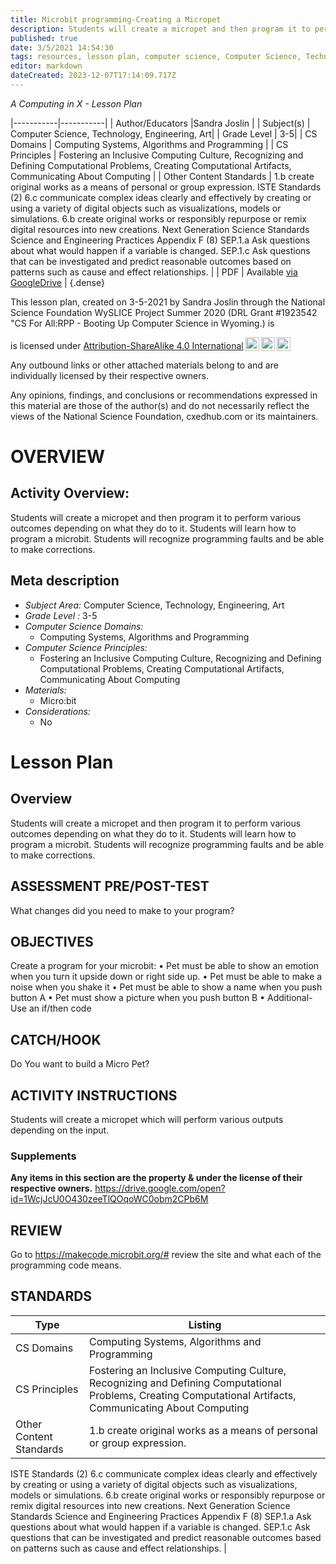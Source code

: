 ```yaml
---
title: Microbit programming-Creating a Micropet
description: Students will create a micropet and then program it to perform various outcomes depending on what they do to it.  Students will learn how to program a microbit. Students will recognize programming faults and be able to make corrections.
published: true
date: 3/5/2021 14:54:30
tags: resources, lesson plan, computer science, Computer Science, Technology, Engineering, Art 
editor: markdown
dateCreated: 2023-12-07T17:14:09.717Z
---
```

*A Computing in X - Lesson Plan*

|-----------|-----------|
| Author/Educators |Sandra Joslin |
| Subject(s) | Computer Science, Technology, Engineering, Art|
| Grade Level | 3-5|
| CS Domains | Computing Systems, Algorithms and Programming |
| CS Principles | Fostering an Inclusive Computing Culture, Recognizing and Defining Computational Problems, Creating Computational Artifacts, Communicating About Computing |
| Other Content Standards | 1.b create original works as a means of personal or group expression.
ISTE Standards (2)
6.c communicate complex ideas clearly and effectively by creating or using a variety of digital objects such as visualizations, models or simulations.
6.b create original works or responsibly repurpose or remix digital resources into new creations.
Next Generation Science Standards
Science and Engineering Practices Appendix F (8)
SEP.1.a Ask questions about what would happen if a variable is changed.
SEP.1.c Ask questions that can be investigated and predict reasonable outcomes based on patterns such as cause and effect relationships. | 
| PDF | Available [via GoogleDrive](https://drive.google.com/open?id=1J6jTR2_UDR5qWMt9HytlSoJXG6DJ5rzx) |
{.dense}






This lesson plan, created on 3-5-2021 by Sandra Joslin through the National Science Foundation WySLICE Project Summer 2020 (DRL Grant #1923542 "CS For All:RPP - Booting Up Computer Science in Wyoming.) is  <p xmlns:cc="http://creativecommons.org/ns#" >  is licensed under <a href="http://creativecommons.org/licenses/by-sa/4.0/?ref=chooser-v1" target="_blank" rel="license noopener noreferrer" style="display:inline-block;">Attribution-ShareAlike 4.0 International<img style="height:22px!important;margin-left:3px;vertical-align:text-bottom;" src="https://mirrors.creativecommons.org/presskit/icons/cc.svg?ref=chooser-v1"><img style="height:22px!important;margin-left:3px;vertical-align:text-bottom;" src="https://mirrors.creativecommons.org/presskit/icons/by.svg?ref=chooser-v1"><img style="height:22px!important;margin-left:3px;vertical-align:text-bottom;" src="https://mirrors.creativecommons.org/presskit/icons/sa.svg?ref=chooser-v1"></a></p>


Any outbound links or other attached materials belong to and are individually licensed by their respective owners. 


Any opinions, findings, and conclusions or recommendations expressed in this material are those of the author(s) and do not necessarily reflect the views of the National Science Foundation, cxedhub.com or its maintainers.


# OVERVIEW
## Activity Overview:  
Students will create a micropet and then program it to perform various outcomes depending on what they do to it.  Students will learn how to program a microbit. Students will recognize programming faults and be able to make corrections.
## Meta description
+ *Subject Area:* Computer Science, Technology, Engineering, Art 
+ *Grade Level :* 3-5 
+ *Computer Science Domains:*
   + Computing Systems, Algorithms and Programming
+ *Computer Science Principles:*
   + Fostering an Inclusive Computing Culture, Recognizing and Defining Computational Problems, Creating Computational Artifacts, Communicating About Computing
+ *Materials:* 
   + Micro:bit
+ *Considerations:*
   + No


# Lesson Plan
## Overview
Students will create a micropet and then program it to perform various outcomes depending on what they do to it.  Students will learn how to program a microbit. Students will recognize programming faults and be able to make corrections.
## ASSESSMENT PRE/POST-TEST
What changes did you need to make to your program?
## OBJECTIVES
Create a program for your microbit:
•        Pet must be able to show an emotion when you turn it upside down or right side up.
•        Pet must be able to make a noise when you shake it
•        Pet must be able to show a name when you push button A
•        Pet must show a picture when you push button B
•        Additional-Use an if/then code


## CATCH/HOOK
Do You want to build a Micro Pet?


## ACTIVITY INSTRUCTIONS
Students will create a micropet which will perform various outputs depending on the input.


### Supplements
**Any items in this section are the property & under the license of their respective owners.**
https://drive.google.com/open?id=1WcjJcU0O430zeeTlQOqoWC0obm2CPb6M




## REVIEW
Go to https://makecode.microbit.org/# review the site and what each of the programming code means.
## STANDARDS        
| Type | Listing | 
|-----------|-----------|
| CS Domains  | Computing Systems, Algorithms and Programming|
| CS Principles   | Fostering an Inclusive Computing Culture, Recognizing and Defining Computational Problems, Creating Computational Artifacts, Communicating About Computing|
| Other Content Standards | 1.b create original works as a means of personal or group expression.
ISTE Standards (2)
6.c communicate complex ideas clearly and effectively by creating or using a variety of digital objects such as visualizations, models or simulations.
6.b create original works or responsibly repurpose or remix digital resources into new creations.
Next Generation Science Standards
Science and Engineering Practices Appendix F (8)
SEP.1.a Ask questions about what would happen if a variable is changed.
SEP.1.c Ask questions that can be investigated and predict reasonable outcomes based on patterns such as cause and effect relationships.  |